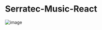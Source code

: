 # Serratec-Music-React
![image](https://user-images.githubusercontent.com/110864780/201749831-603c61c0-9644-44fa-996f-329501953dfd.png)


